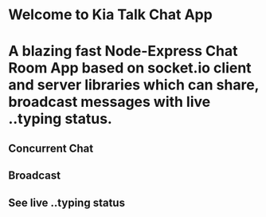 # Welcome to Kia Talk Chat App

# A blazing fast Node-Express Chat Room App based on socket.io client and server libraries which can share, broadcast messages with live ..typing status.

## Concurrent Chat
## Broadcast
## See live ..typing status

